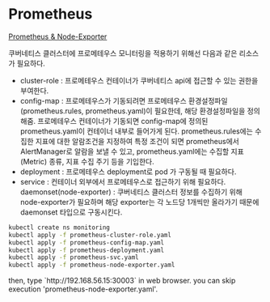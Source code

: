 # Prometheus
[Prometheus & Node-Exporter](https://twofootdog.tistory.com/17?category=845779)

쿠버네티스 클러스터에 프로메테우스 모니터링을 적용하기 위해선 다음과 같은 리소스가 필요하다.  

- cluster-role : 프로메테우스 컨테이너가 쿠버네티스 api에 접근할 수 있는 권한을 부여한다.  
- config-map : 프로메테우스가 기동되려면 프로메테우스 환경설정파일(prometheus.rules, prometheus.yaml)이 필요한데, 해당 환경설정파일을 정의해줌. 프로메테우스 컨테이너가 기동되면 config-map에 정의된 prometheus.yaml이 컨테이너 내부로 들어가게 된다. prometheus.rules에는 수집한 지표에 대한 알람조건을 지정하여 특정 조건이 되면 prometheus에서 AlertManager로 알람을 보낼 수 있고, prometheus.yaml에는 수집할 지표(Metric) 종류, 지표 수집 주기 등을 기입한다.   
- deployment : 프로메테우스 deployment로 pod 가 구동될 때 필요하다.  
- service : 컨테이너 외부에서 프로메테우스로 접근하기 위해 필요하다.  
daemonset(node-exporter) : 쿠버네티스 클러스터 정보를 수집하기 위해 node-exporter가 필요하며 해당 exporter는 각 노드당 1개씩만 올라가기 때문에 daemonset 타입으로 구동시킨다.  

```bash
kubectl create ns monitoring
kubectl apply -f prometheus-cluster-role.yaml
kubectl apply -f prometheus-config-map.yaml
kubectl apply -f prometheus-deployment.yaml
kubectl apply -f prometheus-svc.yaml
kubectl apply -f prometheus-node-exporter.yaml
```
<host ip : nodePort>  
then, type `http://192.168.56.15:30003` in web browser.  
you can skip execution 'prometheus-node-exporter.yaml'.  

